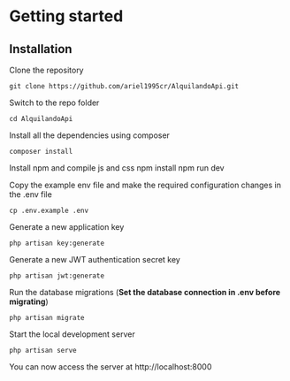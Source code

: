 
# Getting started

## Installation

Clone the repository

    git clone https://github.com/ariel1995cr/AlquilandoApi.git

Switch to the repo folder

    cd AlquilandoApi

Install all the dependencies using composer

    composer install

Install npm and compile js and css
    npm install
    npm run dev

Copy the example env file and make the required configuration changes in the .env file

    cp .env.example .env

Generate a new application key

    php artisan key:generate

Generate a new JWT authentication secret key

    php artisan jwt:generate

Run the database migrations (**Set the database connection in .env before migrating**)

    php artisan migrate

Start the local development server

    php artisan serve

You can now access the server at http://localhost:8000